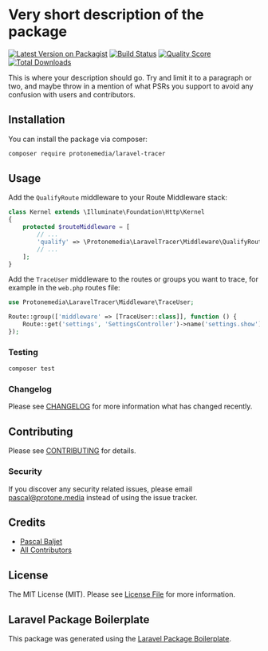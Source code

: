 # Very short description of the package

[![Latest Version on Packagist](https://img.shields.io/packagist/v/protonemedia/laravel-tracer.svg?style=flat-square)](https://packagist.org/packages/protonemedia/laravel-tracer)
[![Build Status](https://img.shields.io/travis/protonemedia/laravel-tracer/master.svg?style=flat-square)](https://travis-ci.org/protonemedia/laravel-tracer)
[![Quality Score](https://img.shields.io/scrutinizer/g/protonemedia/laravel-tracer.svg?style=flat-square)](https://scrutinizer-ci.com/g/protonemedia/laravel-tracer)
[![Total Downloads](https://img.shields.io/packagist/dt/protonemedia/laravel-tracer.svg?style=flat-square)](https://packagist.org/packages/protonemedia/laravel-tracer)

This is where your description should go. Try and limit it to a paragraph or two, and maybe throw in a mention of what PSRs you support to avoid any confusion with users and contributors.

## Installation

You can install the package via composer:

```bash
composer require protonemedia/laravel-tracer
```

## Usage


Add the `QualifyRoute` middleware to your Route Middleware stack:

``` php
class Kernel extends \Illuminate\Foundation\Http\Kernel
{
    protected $routeMiddleware = [
        // ...
        'qualify' => \Protonemedia\LaravelTracer\Middleware\QualifyRoute::class,
        // ...
    ];
}
```

Add the `TraceUser` middleware to the routes or groups you want to trace, for example in the `web.php` routes file:

```php
use Protonemedia\LaravelTracer\Middleware\TraceUser;

Route::group(['middleware' => [TraceUser::class]], function () {
    Route::get('settings', 'SettingsController')->name('settings.show');
});
```


### Testing

``` bash
composer test
```

### Changelog

Please see [CHANGELOG](CHANGELOG.md) for more information what has changed recently.

## Contributing

Please see [CONTRIBUTING](CONTRIBUTING.md) for details.

### Security

If you discover any security related issues, please email pascal@protone.media instead of using the issue tracker.

## Credits

- [Pascal Baljet](https://github.com/protonemedia)
- [All Contributors](../../contributors)

## License

The MIT License (MIT). Please see [License File](LICENSE.md) for more information.

## Laravel Package Boilerplate

This package was generated using the [Laravel Package Boilerplate](https://laravelpackageboilerplate.com).